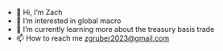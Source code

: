 - 👋 Hi, I’m Zach
- 👀 I’m interested in global macro
- 🌱 I’m currently learning more about the treasury basis trade
- 📫 How to reach me zgruber2023@gmail.com

<!---
curiouscarp/curiouscarp is a ✨ special ✨ repository because its `README.md` (this file) appears on your GitHub profile.
You can click the Preview link to take a look at your changes.
--->
